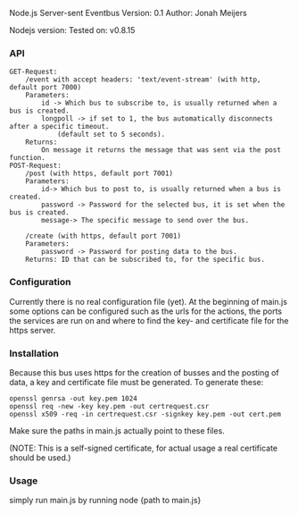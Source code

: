 Node.js Server-sent Eventbus
Version: 0.1
Author: Jonah Meijers

Nodejs version:
	Tested on: v0.8.15

### API
	GET-Request:
		/event with accept headers: 'text/event-stream' (with http, default port 7000)
		Parameters: 
			id -> Which bus to subscribe to, is usually returned when a bus is created.
			longpoll -> if set to 1, the bus automatically disconnects after a specific timeout.
				(default set to 5 seconds).
		Returns: 
			On message it returns the message that was sent via the post function.
	POST-Request: 
		/post (with https, default port 7001)
		Parameters:
			id-> Which bus to post to, is usually returned when a bus is created.
			password -> Password for the selected bus, it is set when the bus is created.
			message-> The specific message to send over the bus.

		/create (with https, default port 7001)
		Parameters:
			password -> Password for posting data to the bus.
		Returns: ID that can be subscribed to, for the specific bus.

### Configuration
Currently there is no real configuration file (yet).
At the beginning of main.js some options can be configured such as
the urls for the actions, the ports the services are run on and where to find the key- and certificate file for the https server.

### Installation
Because this bus uses https for the creation of busses and the posting of data, a key and certificate file must be generated. 
To generate these:

	openssl genrsa -out key.pem 1024 
	openssl req -new -key key.pem -out certrequest.csr 
	openssl x509 -req -in certrequest.csr -signkey key.pem -out cert.pem

Make sure the paths in main.js actually point to these files.


(NOTE: This is a self-signed certificate, for actual usage a real certificate should be used.)

### Usage
simply run main.js by running node {path to main.js}
